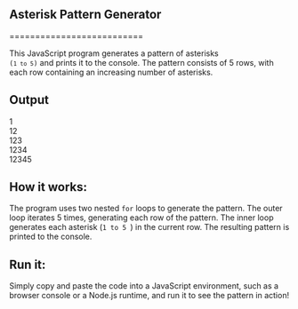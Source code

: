 ## Asterisk Pattern Generator
==========================

This JavaScript program generates a pattern of asterisks <code> (`1 to 5`)</code> and prints it to the console. The pattern consists of 5 rows, with each row containing an increasing number of asterisks.

## Output
1<br>
12<br>
123<br>
1234<br>
12345<br>
## **How it works:**

The program uses two nested `for` loops to generate the pattern. The outer loop iterates 5 times, generating each row of the pattern. The inner loop generates each asterisk (`1 to 5 `) in the current row. The resulting pattern is printed to the console.

## **Run it:**

 Simply copy and paste the code into a JavaScript environment, such as a browser console or a Node.js runtime, and run it to see the pattern in action!  